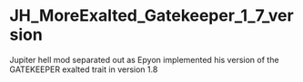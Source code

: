 # JH_MoreExalted_Gatekeeper_1_7_version
Jupiter hell mod separated out as Epyon implemented his version of the GATEKEEPER exalted trait in version 1.8
